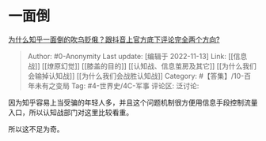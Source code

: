 # 一面倒
[为什么知乎一面倒的吹乌贬俄？跟抖音上官方底下评论完全两个方向?](https://www.zhihu.com/question/565035194/answer/2756988063)

> Author: #0-Anonymity
> Last update: [编辑于 2022-11-13]
> Link: [[信息战]] [[燎原幻觉]] [[膝盖的目的]] [[认知战、信息茧房及其它]] [[为什么我们会输掉认知战]] [[为什么我们会战胜认知战]]
> Category: #【答集】/10-百年未有之变局
> Tag: #4-世界史/4C-军事
> 评论区:
> 泛讨论:

因为知乎容易上当受骗的年轻人多，并且这个问题机制很方便用信息手段控制流量入口，所以认知战部门对这里比较看重。

所以这不足为奇。
